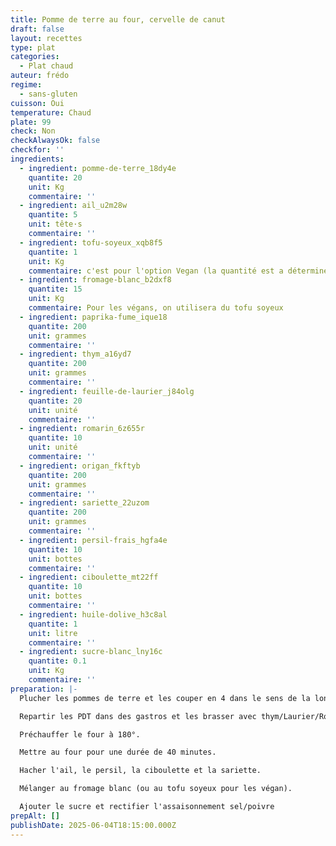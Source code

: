 ```yaml
---
title: Pomme de terre au four, cervelle de canut
draft: false
layout: recettes
type: plat
categories:
  - Plat chaud
auteur: frédo
regime:
  - sans-gluten
cuisson: Oui
temperature: Chaud
plate: 99
check: Non
checkAlwaysOk: false
checkfor: ''
ingredients:
  - ingredient: pomme-de-terre_18dy4e
    quantite: 20
    unit: Kg
    commentaire: ''
  - ingredient: ail_u2m28w
    quantite: 5
    unit: tête·s
    commentaire: ''
  - ingredient: tofu-soyeux_xqb8f5
    quantite: 1
    unit: Kg
    commentaire: c'est pour l'option Vegan (la quantité est a déterminer en fonction du nombre)
  - ingredient: fromage-blanc_b2dxf8
    quantite: 15
    unit: Kg
    commentaire: Pour les végans, on utilisera du tofu soyeux
  - ingredient: paprika-fume_ique18
    quantite: 200
    unit: grammes
    commentaire: ''
  - ingredient: thym_a16yd7
    quantite: 200
    unit: grammes
    commentaire: ''
  - ingredient: feuille-de-laurier_j84olg
    quantite: 20
    unit: unité
    commentaire: ''
  - ingredient: romarin_6z655r
    quantite: 10
    unit: unité
    commentaire: ''
  - ingredient: origan_fkftyb
    quantite: 200
    unit: grammes
    commentaire: ''
  - ingredient: sariette_22uzom
    quantite: 200
    unit: grammes
    commentaire: ''
  - ingredient: persil-frais_hgfa4e
    quantite: 10
    unit: bottes
    commentaire: ''
  - ingredient: ciboulette_mt22ff
    quantite: 10
    unit: bottes
    commentaire: ''
  - ingredient: huile-dolive_h3c8al
    quantite: 1
    unit: litre
    commentaire: ''
  - ingredient: sucre-blanc_lny16c
    quantite: 0.1
    unit: Kg
    commentaire: ''
preparation: |-
  Plucher les pommes de terre et les couper en 4 dans le sens de la longueur.

  Repartir les PDT dans des gastros et les brasser avec thym/Laurier/Romarin/Paprika/Origan + huile d'olive + sel et poivre (selon votre gout).

  Préchauffer le four à 180°.

  Mettre au four pour une durée de 40 minutes.

  Hacher l'ail, le persil, la ciboulette et la sariette.

  Mélanger au fromage blanc (ou au tofu soyeux pour les végan).

  Ajouter le sucre et rectifier l'assaisonnement sel/poivre
prepAlt: []
publishDate: 2025-06-04T18:15:00.000Z
---
```


